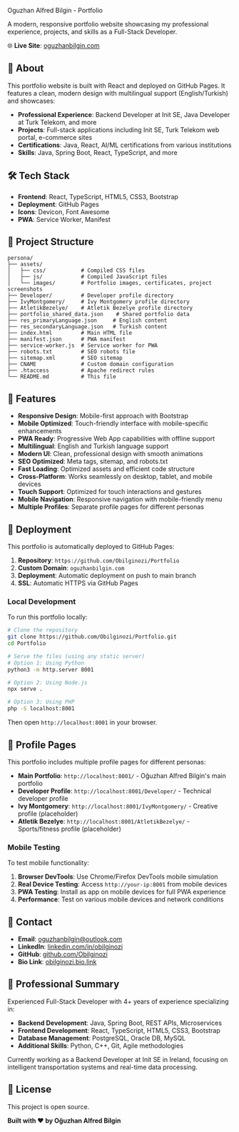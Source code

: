 Oguzhan Alfred Bilgin - Portfolio

A modern, responsive portfolio website showcasing my professional experience, projects, and skills as a Full-Stack Developer.

🌐 **Live Site**: [oguzhanbilgin.com](https://oguzhanbilgin.com)

## 🚀 About

This portfolio website is built with React and deployed on GitHub Pages. It features a clean, modern design with multilingual support (English/Turkish) and showcases:

- **Professional Experience**: Backend Developer at Init SE, Java Developer at Turk Telekom, and more
- **Projects**: Full-stack applications including Init SE, Turk Telekom web portal, e-commerce sites
- **Certifications**: Java, React, AI/ML certifications from various institutions
- **Skills**: Java, Spring Boot, React, TypeScript, and more

## 🛠️ Tech Stack

- **Frontend**: React, TypeScript, HTML5, CSS3, Bootstrap
- **Deployment**: GitHub Pages
- **Icons**: Devicon, Font Awesome
- **PWA**: Service Worker, Manifest

## 📁 Project Structure

```
persona/
├── assets/
│   ├── css/           # Compiled CSS files
│   ├── js/            # Compiled JavaScript files
│   └── images/        # Portfolio images, certificates, project screenshots
├── Developer/         # Developer profile directory
├── IvyMontgomery/     # Ivy Montgomery profile directory
├── AtletikBezelye/    # Atletik Bezelye profile directory
├── portfolio_shared_data.json    # Shared portfolio data
├── res_primaryLanguage.json     # English content
├── res_secondaryLanguage.json   # Turkish content
├── index.html         # Main HTML file
├── manifest.json      # PWA manifest
├── service-worker.js  # Service worker for PWA
├── robots.txt         # SEO robots file
├── sitemap.xml        # SEO sitemap
├── CNAME              # Custom domain configuration
├── .htaccess          # Apache redirect rules
└── README.md          # This file
```

## 🎨 Features

- **Responsive Design**: Mobile-first approach with Bootstrap
- **Mobile Optimized**: Touch-friendly interface with mobile-specific enhancements
- **PWA Ready**: Progressive Web App capabilities with offline support
- **Multilingual**: English and Turkish language support
- **Modern UI**: Clean, professional design with smooth animations
- **SEO Optimized**: Meta tags, sitemap, and robots.txt
- **Fast Loading**: Optimized assets and efficient code structure
- **Cross-Platform**: Works seamlessly on desktop, tablet, and mobile devices
- **Touch Support**: Optimized for touch interactions and gestures
- **Mobile Navigation**: Responsive navigation with mobile-friendly menu
- **Multiple Profiles**: Separate profile pages for different personas

## 🚀 Deployment

This portfolio is automatically deployed to GitHub Pages:

1. **Repository**: `https://github.com/Obilginozi/Portfolio`
2. **Custom Domain**: `oguzhanbilgin.com`
3. **Deployment**: Automatic deployment on push to main branch
4. **SSL**: Automatic HTTPS via GitHub Pages

### Local Development

To run this portfolio locally:

```bash
# Clone the repository
git clone https://github.com/Obilginozi/Portfolio.git
cd Portfolio

# Serve the files (using any static server)
# Option 1: Using Python
python3 -m http.server 8001

# Option 2: Using Node.js
npx serve .

# Option 3: Using PHP
php -S localhost:8001
```

Then open `http://localhost:8001` in your browser.

## 👥 Profile Pages

This portfolio includes multiple profile pages for different personas:

- **Main Portfolio**: `http://localhost:8001/` - Oğuzhan Alfred Bilgin's main portfolio
- **Developer Profile**: `http://localhost:8001/Developer/` - Technical developer profile
- **Ivy Montgomery**: `http://localhost:8001/IvyMontgomery/` - Creative profile (placeholder)
- **Atletik Bezelye**: `http://localhost:8001/AtletikBezelye/` - Sports/fitness profile (placeholder)

### Mobile Testing

To test mobile functionality:

1. **Browser DevTools**: Use Chrome/Firefox DevTools mobile simulation
2. **Real Device Testing**: Access `http://your-ip:8001` from mobile devices
3. **PWA Testing**: Install as app on mobile devices for full PWA experience
4. **Performance**: Test on various mobile devices and network conditions

## 📱 Contact

- **Email**: oguzhanbilgin@outlook.com
- **LinkedIn**: [linkedin.com/in/obilginozi](https://www.linkedin.com/in/obilginozi/)
- **GitHub**: [github.com/Obilginozi](https://github.com/Obilginozi)
- **Bio Link**: [obilginozi.bio.link](https://obilginozi.bio.link/)

## 🎯 Professional Summary

Experienced Full-Stack Developer with 4+ years of experience specializing in:

- **Backend Development**: Java, Spring Boot, REST APIs, Microservices
- **Frontend Development**: React, TypeScript, HTML5, CSS3, Bootstrap
- **Database Management**: PostgreSQL, Oracle DB, MySQL
- **Additional Skills**: Python, C++, Git, Agile methodologies

Currently working as a Backend Developer at Init SE in Ireland, focusing on intelligent transportation systems and real-time data processing.

## 📄 License

This project is open source.

**Built with ❤️ by Oğuzhan Alfred Bilgin**
